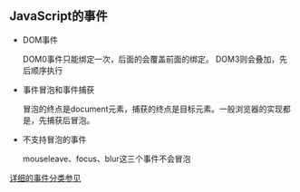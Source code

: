 ## JavaScript的事件

- DOM事件

  DOM0事件只能绑定一次，后面的会覆盖前面的绑定。 DOM3则会叠加，先后顺序执行

- 事件冒泡和事件捕获

  冒泡的终点是document元素，捕获的终点是目标元素。一般浏览器的实现都是，先捕获后冒泡。

- 不支持冒泡的事件

  mouseleave、focus、blur这三个事件不会冒泡

[详细的事件分类参见](https://developer.mozilla.org/zh-CN/docs/Web/Events)
